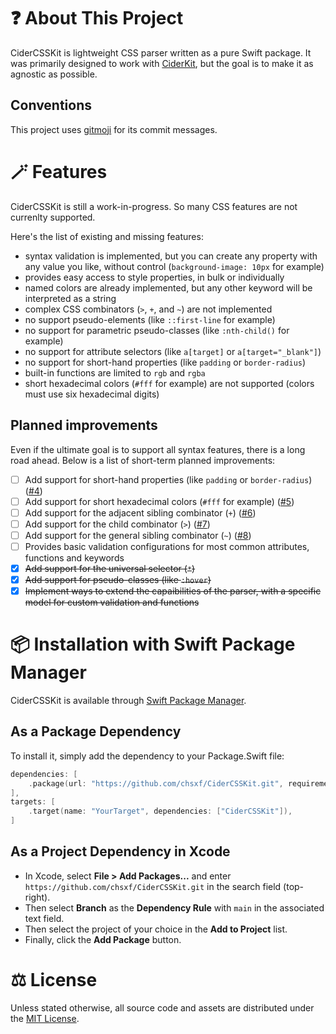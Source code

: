 # ❓ About This Project

CiderCSSKit is lightweight CSS parser written as a pure Swift package.
It was primarily designed to work with [CiderKit](https://github.com/chsxf/CiderKit), but the goal is to make it as agnostic as possible.

## Conventions

This project uses [gitmoji](https://gitmoji.dev) for its commit messages.

# 🪄 Features

CiderCSSKit is still a work-in-progress. So many CSS features are not currenlty supported.

Here's the list of existing and missing features:

- syntax validation is implemented, but you can create any property with any value you like, without control (`background-image: 10px` for example)
- provides easy access to style properties, in bulk or individually
- named colors are already implemented, but any other keyword will be interpreted as a string
- complex CSS combinators (`>`, `+`, and `~`) are not implemented
- no support pseudo-elements (like `::first-line` for example)
- no support for parametric pseudo-classes (like `:nth-child()` for example)
- no support for attribute selectors (like `a[target]` or `a[target="_blank"]`)
- no support for short-hand properties (like `padding` or `border-radius`)
- built-in functions are limited to `rgb` and `rgba`
- short hexadecimal colors (`#fff` for example) are not supported (colors must use six hexadecimal digits)

## Planned improvements

Even if the ultimate goal is to support all syntax features, there is a long road ahead. Below is a list of short-term planned improvements:

- [ ] Add support for short-hand properties (like `padding` or `border-radius`) ([#4](https://github.com/chsxf/CiderCSSKit/issues/4))
- [ ] Add support for short hexadecimal colors (`#fff` for example) ([#5](https://github.com/chsxf/CiderCSSKit/issues/5))
- [ ] Add support for the adjacent sibling combinator (`+`) ([#6](https://github.com/chsxf/CiderCSSKit/issues/6))
- [ ] Add support for the child combinator (`>`) ([#7](https://github.com/chsxf/CiderCSSKit/issues/7))
- [ ] Add support for the general sibling combinator (`~`) ([#8](https://github.com/chsxf/CiderCSSKit/issues/8))
- [ ] Provides basic validation configurations for most common attributes, functions and keywords
- [X] ~~Add support for the universal selector (`*`)~~
- [X] ~~Add support for pseudo-classes (like `:hover`)~~
- [X] ~~Implement ways to extend the capaibilities of the parser, with a specific model for custom validation and functions~~

# 📦 Installation with Swift Package Manager

CiderCSSKit is available through [Swift Package Manager](https://github.com/apple/swift-package-manager).

## As a Package Dependency

To install it, simply add the dependency to your Package.Swift file:

```swift
dependencies: [
    .package(url: "https://github.com/chsxf/CiderCSSKit.git", requirement: .branch("main")),
],
targets: [
    .target(name: "YourTarget", dependencies: ["CiderCSSKit"]),
]
```

## As a Project Dependency in Xcode

- In Xcode, select **File > Add Packages...** and enter `https://github.com/chsxf/CiderCSSKit.git` in the search field (top-right). 
- Then select **Branch** as the **Dependency Rule** with `main` in the associated text field.
- Then select the project of your choice in the **Add to Project** list.
- Finally, click the **Add Package** button.

# ⚖️ License

Unless stated otherwise, all source code and assets are distributed under the [MIT License](LICENSE).
